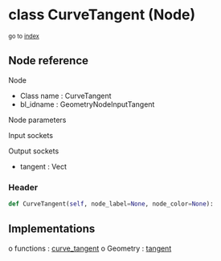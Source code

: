 # class CurveTangent (Node)

<sub>go to [index](/docs/index.md)</sub>

## Node reference

Node
 - Class name : CurveTangent
 - bl_idname : GeometryNodeInputTangent

Node parameters

Input sockets

Output sockets
 - tangent : Vect

### Header

``` python
def CurveTangent(self, node_label=None, node_color=None):
```

## Implementations

o functions : [curve_tangent](/docs/GeoNodes_classes/GLOBAL.md#curve_tangent)
o Geometry : [tangent](/docs/GeoNodes_classes/Geometry.md#tangent) 

